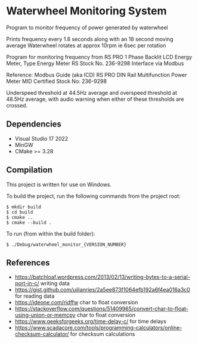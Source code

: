 # Waterwheel Monitoring System

Program to monitor frequency of power generated by waterwheel

Prints frequency every 1.8 seconds along with an 18 second moving average
Waterwheel rotates at approx 10rpm ie 6sec per rotation

Program for monitoring frequency from RS PRO 1 Phase Backlit LCD Energy Meter, Type Energy Meter RS Stock No. 236-9298
Interface via Modbus

Reference: Modbus Guide (aka ICD)
RS PRO DIN Rail Multifunction Power Meter
MID Certified
Stock No: 236-9298

Underspeed threshold at 44.5Hz average and overspeed threshold at 48.5Hz average, with audio warning when either of these thresholds are crossed.

## Dependencies
- Visual Studio 17 2022
- MinGW
- CMake >= 3.28

## Compilation

This project is written for use on Windows.

To build the project, run the following commands from the project root:

    $ mkdir build
    $ cd build
    $ cmake ..
    $ cmake --build .


To run (from within the build folder):

    $ ./Debug/waterwheel_monitor_{VERSION_NUMBER}

## References

- https://batchloaf.wordpress.com/2013/02/13/writing-bytes-to-a-serial-port-in-c/   writing data
- https://gist.github.com/uilianries/2a5ee873f1064efb192a6f4ea016a3c0   for reading data
- https://ideone.com/ridffw char to float conversion
- https://stackoverflow.com/questions/51409965/convert-char-to-float-using-union-or-memcpy char to float conversion
- https://www.geeksforgeeks.org/time-delay-c/  for time delays
- https://www.scadacore.com/tools/programming-calculators/online-checksum-calculator/ for checksum calculations
